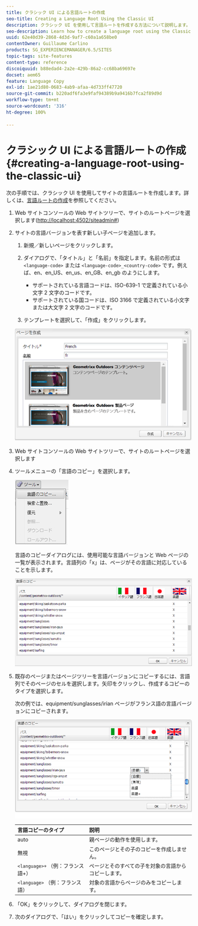 ```yaml
---
title: クラシック UI による言語ルートの作成
seo-title: Creating a Language Root Using the Classic UI
description: クラシック UI を使用して言語ルートを作成する方法について説明します。
seo-description: Learn how to create a language root using the Classic UI.
uuid: 62e40d39-2868-4d3d-9af7-c60a1a658be0
contentOwner: Guillaume Carlino
products: SG_EXPERIENCEMANAGER/6.5/SITES
topic-tags: site-features
content-type: reference
discoiquuid: b88edad4-2a2e-429b-86a2-cc68ba69697e
docset: aem65
feature: Language Copy
exl-id: 1ae21d80-0683-4ab9-afaa-4d733ff47720
source-git-commit: b220adf6fa3e9faf94389b9a9416b7fca2f89d9d
workflow-type: tm+mt
source-wordcount: '316'
ht-degree: 100%

---
```


# クラシック UI による言語ルートの作成{#creating-a-language-root-using-the-classic-ui}

次の手順では、クラシック UI を使用してサイトの言語ルートを作成します。詳しくは、[言語ルートの作成](/help/sites-administering/tc-prep.md#creating-a-language-root)を参照してください。

1. Web サイトコンソールの Web サイトツリーで、サイトのルートページを選択します([http://localhost:4502/siteadmin#](http://localhost:4502/siteadmin#))
1. サイトの言語バージョンを表す新しい子ページを追加します。

   1. 新規／新しいページをクリックします。
   1. ダイアログで、「タイトル」と「名前」を指定します。名前の形式は `<language-code>` または `<language-code>_<country-code>` です。例えば、en、en_US、en_us、en_GB、en_gb のようにします。

      * サポートされている言語コードは、ISO-639-1 で定義されている小文字 2 文字のコードです。
      * サポートされている国コードは、ISO 3166 で定義されている小文字または大文字 2 文字のコードです。
   1. テンプレートを選択して、「作成」をクリックします。

   ![newpagefr](assets/newpagefr.png)

1. Web サイトコンソールの Web サイトツリーで、サイトのルートページを選択します
1. ツールメニューの「言語のコピー」を選択します。

   ![toollanguagecopy](assets/toolslanguagecopy.png)

   言語のコピーダイアログには、使用可能な言語バージョンと Web ページの一覧が表示されます。言語列の「x」は、ページがその言語に対応していることを示します。

   ![languagecopydialog](assets/languagecopydialog.png)

1. 既存のページまたはページツリーを言語バージョンにコピーするには、言語列でそのページのセルを選択します。矢印をクリックし、作成するコピーのタイプを選択します。

   次の例では、equipment/sunglasses/irian ページがフランス語の言語バージョンにコピーされます。

   ![languagecopydilogdropdown](assets/languagecopydilogdropdown.png)

   | 言語コピーのタイプ | 説明 |
   |---|---|
   | auto | 親ページの動作を使用します。 |
   | 無視 | このページとその子のコピーを作成しません。 |
   | `<language>+` （例：フランス語+） | ページとそのすべての子を対象の言語からコピーします。 |
   | `<language>` （例：フランス語） | 対象の言語からページのみをコピーします。 |

1. 「OK」をクリックして、ダイアログを閉じます。
1. 次のダイアログで、「はい」をクリックしてコピーを確定します。
